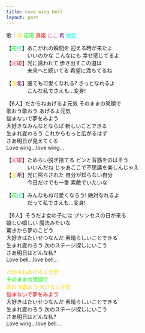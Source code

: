 ```yaml
---
title: Love wing bell
layout: post
---
```

歌：<font color="gold">凛</font> <font color="lime">花陽</font> <font color="red">真姫</font> <font color="hotpink">にこ</font> <font color="purple">希</font> <font color="cyan">絵里</font>

<p>【<font color="lime">花</font><font color="cyan">绘</font>】あこがれの瞬間を 迎える時が来たよ<br />
　　　　いいのかな こんなにも 幸せ感じてるよ<br />
【<font color="hotpink">妮</font><font color="red">姬</font>】光に誘われて 歩き出すこの道は<br />
　　　　未来へと続いてる 希望に満ちてるね</p>

<p>【<font color="gold">凛</font><font color="purple">希</font>】誰でも可愛くなれる? きっとなれるよ<br />
　　　　こんな私でさえも…変身!</p>

<p>【6人】だからねあげるよ元気 そのままの笑顔で<br />
歌おう歌おう あげるよ元気<br />
悩まないで夢をみよう<br />
大好きなみんなとならば 新しいことできる<br />
生まれ変わろう これからもっと広がるはず<br />
さあ明日が見えてくる<br />
Love wing…love wing…</p>

<p>【<font color="hotpink">妮</font><font color="red">姬</font>】ためらい脱ぎ捨てる ピンと背筋をのばそう<br />
　　　　いいんだね じゃあここで不思議を楽しんじゃえ<br />
【<font color="gold">凛</font><font color="purple">希</font>】光に照らされた 自分が知らない自分<br />
　　　　今日だけでも一番 素敵でいたいな</p>

<p>【<font color="lime">花</font><font color="cyan">绘</font>】みんなもね可愛くなろう! 絶対なれるよ<br />
　　　　だって私でさえも…変身!</p>

<p>【6人】そうだよ女の子には プリンセスの日が来る<br />
嬉しい嬉しい 魔法みたいな<br />
驚きから夢のこどう<br />
大好きはたいせつなんだ 素晴らしいことできる<br />
生まれ変わろう 次のステージ探しにいこう<br />
さあ明日はどんな私?<br />
Love bell…love bell…</p>

<p><font color="gold">だからねあげるよ元気</font><br />
<font color="lime">そのままの笑顔で</font><br />
<font color="gold">歌おう歌おう あげるよ元気</font><br />
<font color="red">悩まないで夢をみよう</font><br />
大好きはたいせつなんだ 素晴らしいことできる<br />
生まれ変わろう 次のステージ探しにいこう<br />
さあ明日はどんな私?<br />
Love wing…love bell…</p>